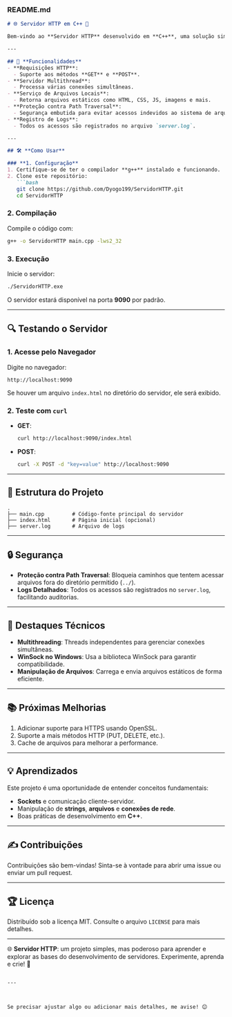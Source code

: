 ### **README.md**

```markdown
# 🌐 Servidor HTTP em C++ 🚀

Bem-vindo ao **Servidor HTTP** desenvolvido em **C++**, uma solução simples, eficiente e ideal para aprender sobre os fundamentos de redes, sockets e manipulação de arquivos. Este servidor suporta requisições HTTP básicas, como **GET** e **POST**, e serve arquivos locais diretamente para o navegador ou clientes como `curl`.

---

## 🎯 **Funcionalidades**
- **Requisições HTTP**:
  - Suporte aos métodos **GET** e **POST**.
- **Servidor Multithread**:
  - Processa várias conexões simultâneas.
- **Serviço de Arquivos Locais**:
  - Retorna arquivos estáticos como HTML, CSS, JS, imagens e mais.
- **Proteção contra Path Traversal**:
  - Segurança embutida para evitar acessos indevidos ao sistema de arquivos.
- **Registro de Logs**:
  - Todos os acessos são registrados no arquivo `server.log`.

---

## 🛠️ **Como Usar**

### **1. Configuração**
1. Certifique-se de ter o compilador **g++** instalado e funcionando.
2. Clone este repositório:
   ```bash
   git clone https://github.com/Dyogo199/ServidorHTTP.git
   cd ServidorHTTP
   ```

### **2. Compilação**
Compile o código com:
```bash
g++ -o ServidorHTTP main.cpp -lws2_32
```

### **3. Execução**
Inicie o servidor:
```bash
./ServidorHTTP.exe
```
O servidor estará disponível na porta **9090** por padrão.

---

## 🔍 **Testando o Servidor**

### **1. Acesse pelo Navegador**
Digite no navegador:
```
http://localhost:9090
```
Se houver um arquivo `index.html` no diretório do servidor, ele será exibido.

### **2. Teste com `curl`**
- **GET**:
  ```bash
  curl http://localhost:9090/index.html
  ```
- **POST**:
  ```bash
  curl -X POST -d "key=value" http://localhost:9090
  ```

---

## 📂 **Estrutura do Projeto**
```
.
├── main.cpp         # Código-fonte principal do servidor
├── index.html       # Página inicial (opcional)
├── server.log       # Arquivo de logs
```

---

## 🔒 **Segurança**
- **Proteção contra Path Traversal**: Bloqueia caminhos que tentem acessar arquivos fora do diretório permitido (`../`).
- **Logs Detalhados**: Todos os acessos são registrados no `server.log`, facilitando auditorias.

---

## 🌟 **Destaques Técnicos**
- **Multithreading**: Threads independentes para gerenciar conexões simultâneas.
- **WinSock no Windows**: Usa a biblioteca WinSock para garantir compatibilidade.
- **Manipulação de Arquivos**: Carrega e envia arquivos estáticos de forma eficiente.

---

## 📚 **Próximas Melhorias**
1. Adicionar suporte para HTTPS usando OpenSSL.
2. Suporte a mais métodos HTTP (PUT, DELETE, etc.).
3. Cache de arquivos para melhorar a performance.

---

## 💡 **Aprendizados**
Este projeto é uma oportunidade de entender conceitos fundamentais:
- **Sockets** e comunicação cliente-servidor.
- Manipulação de **strings**, **arquivos** e **conexões de rede**.
- Boas práticas de desenvolvimento em **C++**.

---

## ✍️ **Contribuições**
Contribuições são bem-vindas! Sinta-se à vontade para abrir uma issue ou enviar um pull request.

---

## 🏆 **Licença**
Distribuído sob a licença MIT. Consulte o arquivo `LICENSE` para mais detalhes.

---

🌐 **Servidor HTTP**: um projeto simples, mas poderoso para aprender e explorar as bases do desenvolvimento de servidores. Experimente, aprenda e crie! 🚀
```

---



Se precisar ajustar algo ou adicionar mais detalhes, me avise! 😊
